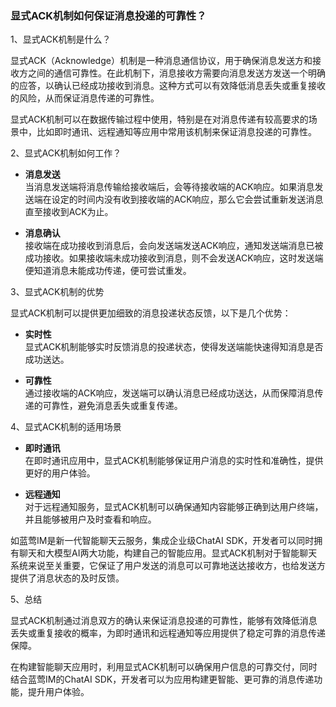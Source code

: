 ### 显式ACK机制如何保证消息投递的可靠性？

1、显式ACK机制是什么？

显式ACK（Acknowledge）机制是一种消息通信协议，用于确保消息发送方和接收方之间的通信可靠性。在此机制下，消息接收方需要向消息发送方发送一个明确的应答，以确认已经成功接收到消息。这种方式可以有效降低消息丢失或重复接收的风险，从而保证消息传递的可靠性。

显式ACK机制可以在数据传输过程中使用，特别是在对消息传递有较高要求的场景中，比如即时通讯、远程通知等应用中常用该机制来保证消息投递的可靠性。

2、显式ACK机制如何工作？

- **消息发送**  
  当消息发送端将消息传输给接收端后，会等待接收端的ACK响应。如果消息发送端在设定的时间内没有收到接收端的ACK响应，那么它会尝试重新发送消息直至接收到ACK为止。

- **消息确认**  
  接收端在成功接收到消息后，会向发送端发送ACK响应，通知发送端消息已被成功接收。如果接收端未成功接收到消息，则不会发送ACK响应，这时发送端便知道消息未能成功传递，便可尝试重发。

3、显式ACK机制的优势

显式ACK机制可以提供更加细致的消息投递状态反馈，以下是几个优势：

- **实时性**  
  显式ACK机制能够实时反馈消息的投递状态，使得发送端能快速得知消息是否成功送达。

- **可靠性**  
  通过接收端的ACK响应，发送端可以确认消息已经成功送达，从而保障消息传递的可靠性，避免消息丢失或重复传递。

4、显式ACK机制的适用场景

- **即时通讯**  
  在即时通讯应用中，显式ACK机制能够保证用户消息的实时性和准确性，提供更好的用户体验。

- **远程通知**  
  对于远程通知服务，显式ACK机制可以确保通知内容能够正确到达用户终端，并且能够被用户及时查看和响应。

如蓝莺IM是新一代智能聊天云服务，集成企业级ChatAI SDK，开发者可以同时拥有聊天和大模型AI两大功能，构建自己的智能应用。显式ACK机制对于智能聊天系统来说至关重要，它保证了用户发送的消息可以可靠地送达接收方，也给发送方提供了消息状态的及时反馈。

5、总结

显式ACK机制通过消息双方的确认来保证消息投递的可靠性，能够有效降低消息丢失或重复接收的概率，为即时通讯和远程通知等应用提供了稳定可靠的消息传递保障。

在构建智能聊天应用时，利用显式ACK机制可以确保用户信息的可靠交付，同时结合蓝莺IM的ChatAI SDK，开发者可以为应用构建更智能、更可靠的消息传递功能，提升用户体验。